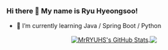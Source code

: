 ### Hi there 👋 My name is Ryu Hyeongsoo!
- 🌱 I’m currently learning Java / Spring Boot / Python
<!--
**MrRYUHS/MrRYUHS** is a ✨ _special_ ✨ repository because its `README.md` (this file) appears on your GitHub profile.

Here are some ideas to get you started:

- 🔭 I’m currently working on ...
- 🌱 I’m currently learning ...
- 👯 I’m looking to collaborate on ...
- 🤔 I’m looking for help with ...
- 💬 Ask me about ...
- 📫 How to reach me: ...
- 😄 Pronouns: ...
- ⚡ Fun fact: ...
-->
<p align="center">

<a href="https://github.com/MrRYUHS/MrRYUHS">
  <img align="center" src="https://github-readme-stats.vercel.app/api?username=MrRYUHS&show_icons=true&theme=merko&include_all_commits=true&hide=contribs&count_private=true&line_height=32" alt="MrRYUHS's GitHub Stats" />
</a>

<a href="https://github.com/MrRYUHS/MrRYUHS">
  <img align="center" src="https://github-readme-stats.vercel.app/api/top-langs/?username=MrRYUHS&show_icons=true&theme=merko&langs_count=3&layout=default&hide_border=false" />
</a>

</p>
